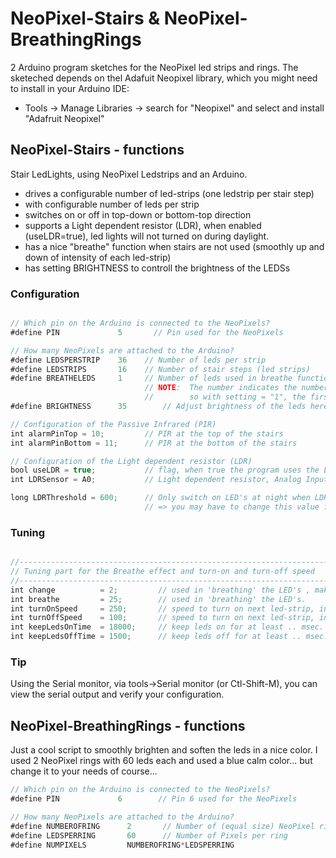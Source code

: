 # NeoPixel-Stairs & NeoPixel-BreathingRings
2 Arduino program sketches for the NeoPixel led strips and rings.
The sketeched depends on thel Adafuit Neopixel library, which you might need to install in your Arduino IDE: 
- Tools -> Manage Libraries -> search for "Neopixel" and select and install "Adafruit Neopixel" 

## NeoPixel-Stairs - functions
Stair LedLights, using NeoPixel Ledstrips and an Arduino.

- drives a configurable number of led-strips (one ledstrip per stair step)
- with configurable number of leds per strip
- switches on or off in top-down or bottom-top direction
- supports a Light dependent resistor (LDR), when enabled (useLDR=true), led lights will not turned on during daylight.
- has a nice "breathe" function when stairs are not used (smoothly up and down of intensity of each led-strip)  
- has setting BRIGHTNESS to controll the brightness of the LEDSs

### Configuration

```javascript

// Which pin on the Arduino is connected to the NeoPixels?
#define PIN             5       // Pin used for the NeoPixels

// How many NeoPixels are attached to the Arduino?
#define LEDSPERSTRIP    36    // Number of leds per strip
#define LEDSTRIPS       16    // Number of stair steps (led strips)
#define BREATHELEDS     1     // Number of leds used in breathe function. 
                              // NOTE:  The number indicates the number of Begin Leds and Last leds per strip 
                              //        so with setting = "1", the first and last leds of the ledstrip would be used for the breathe function.
#define BRIGHTNESS      35        // Adjust brightness of the leds here 

// Configuration of the Passive Infrared (PIR)
int alarmPinTop = 10;         // PIR at the top of the stairs
int alarmPinBottom = 11;      // PIR at the bottom of the stairs

// Configuration of the Light dependent resistor (LDR)
bool useLDR = true;           // flag, when true the program uses the LDR, set to "false" if you don't have a LDR sensor.
int LDRSensor = A0;           // Light dependent resistor, Analog Input line  

long LDRThreshold = 600;      // Only switch on LED's at night when LDR senses low light conditions 
                              // => you may have to change this value for your circumstances!

```


### Tuning
```javascript

//-------------------------------------------------------------------------
// Tuning part for the Breathe effect and turn-on and turn-off speed 
//-------------------------------------------------------------------------
int change          = 2;         // used in 'breathing' the LED's , make value smalle to make it smoother, or higher to make it faster
int breathe         = 25;        // used in 'breathing' the LED's.
int turnOnSpeed     = 250;       // speed to turn on next led-strip, in msec between next strip
int turnOffSpeed    = 100;       // speed to turn on next led-strip, in msec between next strip
int keepLedsOnTime  = 18000;     // keep leds on for at least .. msec.
int keepLedsOffTime = 1500;      // keep leds off for at least .. msec.
```


### Tip
Using the Serial monitor, via tools->Serial monitor (or Ctl-Shift-M), you can view the serial output and verify your configuration.


## NeoPixel-BreathingRings - functions
Just a cool script to smoothly brighten and soften the leds in a nice color.
I used 2 NeoPixel rings with 60 leds each and used a blue calm color... but change it to your needs of course...

```javascript
// Which pin on the Arduino is connected to the NeoPixels?
#define PIN             6        // Pin 6 used for the NeoPixels

// How many NeoPixels are attached to the Arduino?
#define NUMBEROFRING      2       // Number of (equal size) NeoPixel rings
#define LEDSPERRING       60      // Number of Pixels per ring
#define NUMPIXELS         NUMBEROFRING*LEDSPERRING 
```



